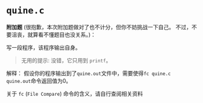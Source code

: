 # `quine.c`

**附加题** (很抱歉，本次附加题做对了也不计分，但你不妨挑战一下自己。
不过，不要沮丧，就算看不懂题目也没关系。)：

写一段程序，该程序输出自身。

> 无用的提示: 没错，它只用到 `printf`。

解释：
假设你的程序输出到了`quine.out`文件中，需要使得`fc quine.c quine.out`命令返回值为0。

关于 `fc` (`File Compare`) 命令的含义，请自行查阅相关资料